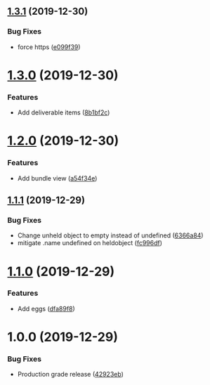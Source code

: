 ## [1.3.1](https://github.com/martolini/stardew-finder/compare/v1.3.0...v1.3.1) (2019-12-30)


### Bug Fixes

* force https ([e099f39](https://github.com/martolini/stardew-finder/commit/e099f3946b9bf731abebb247566cf2a4a9ed9fef))

# [1.3.0](https://github.com/martolini/stardew-finder/compare/v1.2.0...v1.3.0) (2019-12-30)


### Features

* Add deliverable items ([8b1bf2c](https://github.com/martolini/stardew-finder/commit/8b1bf2cd380242c052542fe96307cb895f3a139a))

# [1.2.0](https://github.com/martolini/stardew-finder/compare/v1.1.1...v1.2.0) (2019-12-30)


### Features

* Add bundle view ([a54f34e](https://github.com/martolini/stardew-finder/commit/a54f34eb6feeabf40b564915ae460a843991945e))

## [1.1.1](https://github.com/martolini/stardew-finder/compare/v1.1.0...v1.1.1) (2019-12-29)


### Bug Fixes

* Change unheld object to empty instead of undefined ([6366a84](https://github.com/martolini/stardew-finder/commit/6366a8432092dbd780181c497e4159813ea07d9b))
* mitigate .name undefined on heldobject ([fc996df](https://github.com/martolini/stardew-finder/commit/fc996df08123f857a6d51b58954c2886cacc5306))

# [1.1.0](https://github.com/martolini/stardew-finder/compare/v1.0.0...v1.1.0) (2019-12-29)


### Features

* Add eggs ([dfa89f8](https://github.com/martolini/stardew-finder/commit/dfa89f882d63104df865cd4ba15be39159d87192))

# 1.0.0 (2019-12-29)


### Bug Fixes

* Production grade release ([42923eb](https://github.com/martolini/stardew-finder/commit/42923eb9c2ffc016cb573d09403824157c7c6a24))
